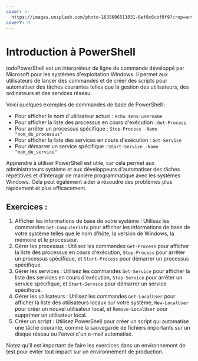 ```yaml
---
cover: >-
  https://images.unsplash.com/photo-1635606511031-6ef8c6cbf9f9?crop=entropy&cs=tinysrgb&fm=jpg&ixid=MnwxOTcwMjR8MHwxfHNlYXJjaHw4fHx0ZXJtaW5hbCUyMHBjfGVufDB8fHx8MTY3NDgzNzg1MA&ixlib=rb-4.0.3&q=80
coverY: 0
---
```


# Introduction à PowerShell

todoPowerShell est un interpréteur de ligne de commande développé par Microsoft pour les systèmes d'exploitation Windows. Il permet aux utilisateurs de lancer des commandes et de créer des scripts pour automatiser des tâches courantes telles que la gestion des utilisateurs, des ordinateurs et des services réseau.

Voici quelques exemples de commandes de base de PowerShell :

* Pour afficher le nom d'utilisateur actuel : `echo $env:username`
* Pour afficher la liste des processus en cours d'exécution : `Get-Process`
* Pour arrêter un processus spécifique : `Stop-Process -Name "nom_du_processus"`
* Pour afficher la liste des services en cours d'exécution : `Get-Service`
* Pour démarrer un service spécifique : `Start-Service -Name "nom_du_service"`

Apprendre à utiliser PowerShell est utile, car cela permet aux administrateurs système et aux développeurs d'automatiser des tâches répétitives et d'interagir de manière programmatique avec les systèmes Windows. Cela peut également aider à résoudre des problèmes plus rapidement et plus efficacement.



## Exercices :

1. Afficher les informations de base de votre système : Utilisez les commandes `Get-ComputerInfo` pour afficher les informations de base de votre système telles que le nom d'hôte, la version de Windows, la mémoire et le processeur.
2. Gérer les processus : Utilisez les commandes `Get-Process` pour afficher la liste des processus en cours d'exécution, `Stop-Process` pour arrêter un processus spécifique, et `Start-Process` pour démarrer un processus spécifique.
3. Gérer les services : Utilisez les commandes `Get-Service` pour afficher la liste des services en cours d'exécution, `Stop-Service` pour arrêter un service spécifique, et `Start-Service` pour démarrer un service spécifique.
4. Gérer les utilisateurs : Utilisez les commandes `Get-LocalUser` pour afficher la liste des utilisateurs locaux sur votre système, `New-LocalUser` pour créer un nouvel utilisateur local, et `Remove-LocalUser` pour supprimer un utilisateur local.
5. Créer un script : Utilisez PowerShell pour créer un script qui automatise une tâche courante, comme la sauvegarde de fichiers importants sur un disque réseau ou l'envoi d'un e-mail automatisé.

Notez qu'il est important de faire les exercices dans un environnement de test pour eviter tout impact sur un environnement de production.
